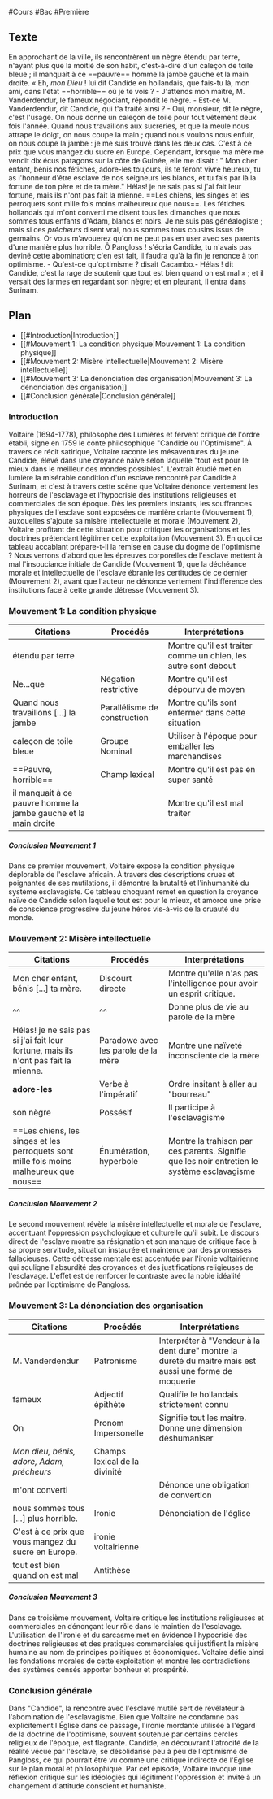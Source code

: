 #Cours #Bac #Première
## Texte

En approchant de la ville, ils rencontrèrent un nègre étendu par terre, n'ayant plus que la moitié de son habit, c'est-à-dire d'un caleçon de toile bleue ; il manquait à ce ==pauvre== homme la jambe gauche et la main droite. « Eh, *mon Dieu* ! lui dit Candide en hollandais, que fais-tu là, mon ami, dans l'état ==horrible== où je te vois ? - J'attends mon maître, M. Vanderdendur, le fameux négociant, répondit le nègre. - Est-ce M. Vanderdendur, dit Candide, qui t'a traité ainsi ? - Oui, monsieur, dit le nègre, c'est l'usage. On nous donne un caleçon de toile pour tout vêtement deux fois l'année. Quand nous travaillons aux sucreries, et que la meule nous attrape le doigt, on nous coupe la main ; quand nous voulons nous enfuir, on nous coupe la jambe : je me suis trouvé dans les deux cas. C'est à ce prix que vous mangez du sucre en Europe. Cependant, lorsque ma mère me vendit dix écus patagons sur la côte de Guinée, elle me disait : 
" Mon cher enfant, bénis nos fétiches, adore-les toujours, ils te feront vivre heureux, tu as l'honneur d'être esclave de nos seigneurs les blancs, et tu fais par là la fortune de ton père et de ta mère." Hélas! je ne sais pas si j'ai fait leur fortune, mais ils n'ont pas fait la mienne. ==Les chiens, les singes et les perroquets sont mille fois moins malheureux que nous==. Les fétiches hollandais qui m'ont converti me disent tous les dimanches que nous sommes tous enfants d'Adam, blancs et noirs. Je ne suis pas généalogiste ; mais si ces *prêcheurs* disent vrai, nous sommes tous cousins issus de germains. Or vous m'avouerez qu'on ne peut pas en user avec ses parents d'une manière plus horrible. Ô Pangloss ! s'écria Candide, tu n'avais pas deviné cette abomination; c'en est fait, il faudra qu'à la fin je renonce à ton optimisme. - Qu'est-ce qu'optimisme ? disait Cacambo.- Hélas ! dit Candide, c'est la rage de soutenir que tout est bien quand on est mal » ; et il versait des larmes en regardant son nègre; et en pleurant, il entra dans Surinam.

## Plan

- [[#Introduction|Introduction]]
- [[#Mouvement 1:  La condition physique|Mouvement 1:  La condition physique]]
- [[#Mouvement 2: Misère intellectuelle|Mouvement 2: Misère intellectuelle]]
- [[#Mouvement 3: La dénonciation des organisation|Mouvement 3: La dénonciation des organisation]]
- [[#Conclusion générale|Conclusion générale]]

### Introduction

Voltaire (1694-1778), philosophe des Lumières et fervent critique de l'ordre établi, signe en 1759 le conte philosophique "Candide ou l'Optimisme". À travers ce récit satirique, Voltaire raconte les mésaventures du jeune Candide, élevé dans une croyance naïve selon laquelle "tout est pour le mieux dans le meilleur des mondes possibles". L'extrait étudié met en lumière la misérable condition d'un esclave rencontré par Candide à Surinam, et c'est à travers cette scène que Voltaire dénonce vertement les horreurs de l'esclavage et l'hypocrisie des institutions religieuses et commerciales de son époque. Dès les premiers instants, les souffrances physiques de l'esclave sont exposées de manière criante (Mouvement 1), auxquelles s'ajoute sa misère intellectuelle et morale (Mouvement 2), Voltaire profitant de cette situation pour critiquer les organisations et les doctrines prétendant légitimer cette exploitation (Mouvement 3). En quoi ce tableau accablant prépare-t-il la remise en cause du dogme de l'optimisme ? Nous verrons d'abord que les épreuves corporelles de l'esclave mettent à mal l'insouciance initiale de Candide (Mouvement 1), que la déchéance morale et intellectuelle de l'esclave ébranle les certitudes de ce dernier (Mouvement 2), avant que l'auteur ne dénonce vertement l'indifférence des institutions face à cette grande détresse (Mouvement 3).

### Mouvement 1:  La condition physique


| Citations                                                                                                   | Procédés                     | Interprétations                                                |
| ----------------------------------------------------------------------------------------------------------- | ---------------------------- | -------------------------------------------------------------- |
| étendu par terre                                                |                              | Montre qu'il est traiter comme un chien, les autre sont debout |
| Ne...que                                                                                                    | Négation restrictive         | Montre qu'il est dépourvu de moyen                             |
| Quand nous travaillons \[...] la jambe                          | Parallélisme de construction | Montre qu'ils sont enfermer dans cette situation               |
| caleçon de toile bleue                                          | Groupe Nominal               | Utiliser à l'époque pour emballer les marchandises             |
| ==Pauvre, horrible==                                                                                        | Champ lexical                | Montre qu'il est pas en super santé                            |
| il manquait à ce pauvre homme la jambe gauche et la main droite |                              | Montre qu'il est mal traiter                                   |
##### Conclusion Mouvement 1

Dans ce premier mouvement, Voltaire expose la condition physique déplorable de l'esclave africain. À travers des descriptions crues et poignantes de ses mutilations, il démontre la brutalité et l'inhumanité du système esclavagiste. Ce tableau choquant remet en question la croyance naïve de Candide selon laquelle tout est pour le mieux, et amorce une prise de conscience progressive du jeune héros vis-à-vis de la cruauté du monde.

### Mouvement 2: Misère intellectuelle


| Citations                                                                                                                        | Procédés                            | Interprétations                                                                             |
| -------------------------------------------------------------------------------------------------------------------------------- | ----------------------------------- | ------------------------------------------------------------------------------------------- |
| Mon cher enfant, bénis \[...] ta mère.                                               | Discourt directe                    | Montre qu'elle n'as pas l'intelligence pour avoir un esprit critique.                       |
| ^^                                                                                                                               | ^^                                  | Donne plus de vie au parole de la mère                                                      |
| Hélas! je ne sais pas si j'ai fait leur fortune, mais ils n'ont pas fait la mienne.  | Paradowe avec les parole de la mère | Montre une naïveté inconsciente de la mère                                                  |
| **adore-les**                                                                                                                    | Verbe à l'impératif                 | Ordre insitant à aller au "bourreau"                                                        |
| son nègre                                                                            | Possésif                            | Il participe à l'esclavagisme                                                               |
| ==Les chiens, les singes et les perroquets sont mille fois moins malheureux que nous==                                           | Énumération, hyperbole              | Montre la trahison par ces parents. Signifie que les noir entretien le système esclavagisme |

##### Conclusion Mouvement 2

Le second mouvement révèle la misère intellectuelle et morale de l'esclave, accentuant l'oppression psychologique et culturelle qu'il subit. Le discours direct de l'esclave montre sa résignation et son manque de critique face à sa propre servitude, situation instaurée et maintenue par des promesses fallacieuses. Cette détresse mentale est accentuée par l'ironie voltairienne qui souligne l'absurdité des croyances et des justifications religieuses de l'esclavage. L'effet est de renforcer le contraste avec la noble idéalité prônée par l’optimisme de Pangloss.


### Mouvement 3: La dénonciation des organisation


| Citations                                                                                       | Procédés                      | Interprétations                                                                                        |
| ----------------------------------------------------------------------------------------------- | ----------------------------- | ------------------------------------------------------------------------------------------------------ |
| M. Vanderdendur                                     | Patronisme                    | Interpréter à "Vendeur à la dent dure" montre la dureté du maitre mais est aussi une forme de moquerie |
| fameux                                                                                          | Adjectif épithète             | Qualifie le hollandais strictement connu                                                               |
| On                                                                                              | Pronom Impersonelle           | Signifie tout les maitre. Donne une dimension déshumaniser                                             |
| *Mon dieu, bénis, adore, Adam, précheurs*                                                       | Champs lexical de la divinité |                                                                                                        |
| m'ont converti                                      |                               | Dénonce une obligation de convertion                                                                   |
| nous sommes tous \[...] plus horrible.              | Ironie                        | Dénonciation de l'église                                                                               |
| C'est à ce prix que vous mangez du sucre en Europe. | ironie voltairienne           |                                                                                                        |
| tout est bien quand on est mal                             | Antithèse                     |                                                                                                        |
##### Conclusion Mouvement 3

Dans ce troisième mouvement, Voltaire critique les institutions religieuses et commerciales en dénonçant leur rôle dans le maintien de l'esclavage. L'utilisation de l'ironie et du sarcasme met en évidence l'hypocrisie des doctrines religieuses et des pratiques commerciales qui justifient la misère humaine au nom de principes politiques et économiques. Voltaire défie ainsi les fondations morales de cette exploitation et montre les contradictions des systèmes censés apporter bonheur et prospérité.
### Conclusion générale

Dans "Candide", la rencontre avec l'esclave mutilé sert de révélateur à l'abomination de l'esclavagisme. Bien que Voltaire ne condamne pas explicitement l'Église dans ce passage, l'ironie mordante utilisée à l'égard de la doctrine de l'optimisme, souvent soutenue par certains cercles religieux de l'époque, est flagrante. Candide, en découvrant l'atrocité de la réalité vécue par l'esclave, se désolidarise peu à peu de l'optimisme de Pangloss, ce qui pourrait être vu comme une critique indirecte de l'Église sur le plan moral et philosophique. Par cet épisode, Voltaire invoque une réflexion critique sur les idéologies qui légitiment l'oppression et invite à un changement d'attitude conscient et humaniste.

